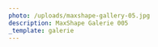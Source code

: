 ```yaml
---
photo: /uploads/maxshape-gallery-05.jpg
description: MaxShape Galerie 005
_template: galerie
---
```


